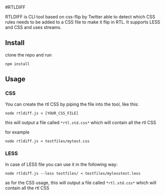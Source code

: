 #RTLDIFF

RTLDIFF is CLI tool based on css-flip by Twitter able to detect which CSS rules needs to be added to a CSS file to make it flip in RTL. It supports LESS and CSS and uses streams.

## Install

clone the repo and run

` npm install `

## Usage

### CSS

You can create the rtl CSS by piping the file into the tool, like this:

` node rtldiff.js < [YOUR_CSS_FILE] `

this will output a file called ` *rtl.std.css* ` which will contain all the rtl CSS

for example

` node rtldiff.js < testfiles/mytest.css `

### LESS

In case of LESS file you can use it in the following way:

` node rtldiff.js --less testfiles/ < testfiles/mylesstest.less ` 

as for the CSS usage, this will output a file called ` *rtl.std.css* ` which will contain all the rtl CSS